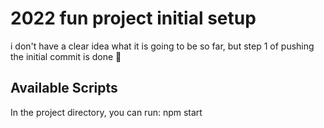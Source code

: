 # 2022 fun project initial setup

i don't have a clear idea what it is going to be so far, but step 1 of pushing the initial commit is done 💪

## Available Scripts

In the project directory, you can run:
npm start
